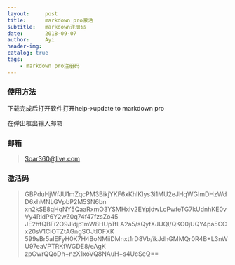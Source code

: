 ```yaml
---
layout:     post
title:      markdown pro激活
subtitle:   markdown注册码
date:       2018-09-07
author:     Ayi
header-img: 
catalog: true
tags:
    - markdown pro注册码
---
```


### 使用方法

下载完成后打开软件打开help->update to markdown pro

在弹出框出输入邮箱

### 邮箱

>Soar360@live.com

### 激活码

>GBPduHjWfJU1mZqcPM3BikjYKF6xKhlKIys3i1MU2eJHqWGImDHzWdD6xhMNLGVpbP2M5SN6bn xn2kSE8qHqNY5QaaRxmO3YSMHxlv2EYpjdwLcPwfeTG7kUdnhKE0vVy4RidP6Y2wZ0q74f47fzsZo45 JE2hfQBFi2O9Jldjp1mW8HUpTtLA2a5/sQytXJUQl/QKO0jUQY4pa5CCx20sV1ClOTZtAGngSOJtIOFXK 599sBr5aIEFyH0K7H4BoNMiiDMnxt1rD8Vb/ikJdhGMMQr0R4B+L3nWU97eaVPTRKfWGDE8/eAgK zpGwrQQoDh+nzX1xoVQ8NAuH+s4UcSeQ==